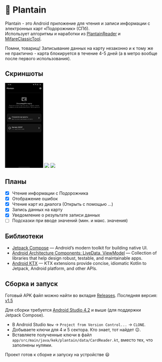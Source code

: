 # :leaves: Plantain

Plantain - это Android приложение для чтения и записи информации с электронных карт «Подорожник» (СПб).  
Использует алгоритмы и наработки из [PlantainReader](https://github.com/krikunts/plantainreader) и [MifareClassicTool](https://github.com/ikarus23/MifareClassicTool).

Помни, товарищ! Записывание данных на карту незаконно и к тому же не практично - карта блокируется в течение 4-5 дней (а в метро вообще после первого использования).

## Скриншоты
<img  src="https://raw.githubusercontent.com/enxy0/Plantain/master/.github/home.jpg?raw=true"  width=25% /> <img  src="https://raw.githubusercontent.com/enxy0/Plantain/master/.github/info.jpg?raw=true"  width=25% /> <img  src="https://raw.githubusercontent.com/enxy0/Plantain/master/.github/edit.jpg?raw=true"  width=25% />

## Планы
-   [x] Чтение информации с Подорожника
-   [x] Отображение ошибок
-   [x] Чтение карт из диалога (Открыть с помощью ...)
-   [x] Запись данных на карту
-   [x] Уведомление о результате записи данных
-   [ ] Подсказки при вводе значений (мин. и макс. значения)

## Библиотеки
-   [Jetpack Compose](https://developer.android.com/jetpack/compose) — Android’s modern toolkit for building native UI.
-   [Android Architecture Components: LiveData, ViewModel](https://developer.android.com/topic/libraries/architecture) — Collection of libraries that help design robust, testable, and maintainable apps.
-   [Android KTX](https://developer.android.com/kotlin/ktx) — KTX extensions provide concise, idiomatic Kotlin to Jetpack, Android platform, and other APIs.

## Сборка и запуск
Готовый APK файл можно найти во вкладке [Releases](https://github.com/enxy0/Plantain/releases). Последняя версия: [v1.5](https://github.com/enxy0/Plantain/releases/tag/v1.5)

Для сборки требуется [Android Studio 4.2](https://developer.android.com/studio/preview/index.html) и выше (для поддержки Jetpack Compose).
-   В Android Studio `New` → `Project from Version Control...` → `CLONE`.
-   Добываете ключи для 4 и 5 сектора. Кто знает, тот найдет :wink:.
-   Вставляете полученные ключи в файл `app/src/main/java/kek/plantain/data/CardReader.kt`, вместо тех, что заполнены нулями.

Проект готов к сборке и запуску на устройстве :smiley:
